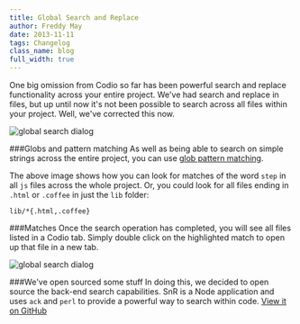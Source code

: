 ```yaml
---
title: Global Search and Replace
author: Freddy May
date: 2013-11-11
tags: Changelog
class_name: blog
full_width: true
---
```


One big omission from Codio so far has been powerful search and replace functionality across your entire project. We've had search and replace in files, but up until now it's not been possible to search across all files within your project. Well, we've corrected this now.

![global search dialog](/img/docs/global-search.png)

###Globs and pattern matching
As well as being able to search on simple strings across the entire project, you can use [glob pattern matching](/docs/ide/code-editor/search-replace).

The above image shows how you can look for matches of the word `step` in all `js` files across the whole project. Or, you could look for all files ending in `.html` or `.coffee` in just the `lib` folder:

  `lib/*{.html,.coffee}`

###Matches
Once the search operation has completed, you will see all files listed in a Codio tab. Simply double click on the highlighted match to open up that file in a new tab.

![global search dialog](/img/docs/search-matches.png)

###We've open sourced some stuff
In doing this, we decided to open source the back-end search capabilities. SnR is a Node application and uses `ack` and `perl` to provide a powerful way to search within code. [View it on GitHub](https://github.com/codio/snr)